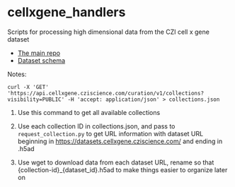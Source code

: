 # cellxgene_handlers
Scripts for processing high dimensional data from the CZI cell x gene dataset 

* [The main repo](https://github.com/chanzuckerberg/single-cell-curation/tree/main) 
* [Dataset schema](https://github.com/chanzuckerberg/single-cell-curation/blob/main/schema/4.0.0/schema.md)

Notes:

```curl -X 'GET' 'https://api.cellxgene.cziscience.com/curation/v1/collections?visibility=PUBLIC' -H 'accept: application/json' > collections.json```

1) Use this command to get all available collections

2) Use each collection ID in collections.json, and pass to  ```request_collection.py``` to get URL information with dataset URL beginning in https://datasets.cellxgene.cziscience.com/ and ending in .h5ad

3) Use wget to download data from each dataset URL, rename so that {collection-id}_{dataset_id}.h5ad to make things easier to organize later on

   
